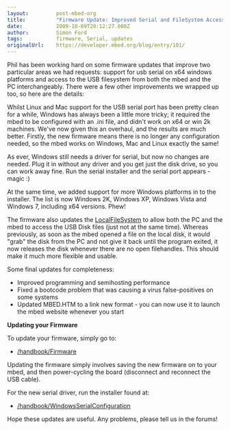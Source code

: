 ```yaml
---
layout:         post-mbed-org
title:          "Firmware Update: Improved Serial and FileSystem Access"
date:           2009-10-09T20:12:27.000Z
author:         Simon Ford
tags:           firmware, Serial, updates
originalUrl:    https://developer.mbed.org/blog/entry/101/
---
```


<p>
  Phil has been working hard on some firmware updates&nbsp;that
  improve two particular areas we had requests: support for usb
  serial on x64 windows platforms and access to the USB filesystem
  from both the mbed and the PC&nbsp;interchangeably. There were a
  few other improvements we wrapped up too, so here are the
  details:
</p>
<p>
  Whilst Linux and Mac support for the USB serial port has been
  pretty clean for a while, Windows has always been a little more
  tricky; it required the mbed to be configured with an .ini file,
  and didn't work on x64 or win 2k machines. We've now given this
  an overhaul, and the results are much better. Firstly, the new
  firmware means there is no longer any configuration needed, so
  the mbed works on Windows, Mac and Linux exactly the same!
</p>
<p>
  As ever, Windows still needs a driver for serial, but now no
  changes are needed. Plug it in without any driver and you get
  just the disk drive, so you can work away fine. Run the serial
  installer and the serial port appears - magic :)
</p>
<p>
  At the same time, we added support for more Windows platforms in
  to the installer. The list is now Windows 2K, Windows XP, Windows
  Vista and Windows 7, including x64 versions. Phew!
</p>
<p>
  The firmware also updates the <a href=
  "/handbook/LocalFileSystem">LocalFileSystem</a> to allow both the
  PC and the mbed to access the USB Disk files (just not at the
  same time). Whereas previously, as soon as the mbed opened a file
  on the local disk, it would "grab" the disk from the PC and not
  give it back until the program exited, it now releases the disk
  whenever there are no open filehandles. This should make it much
  more flexible and usable.
</p>
<p>
  Some final updates for completeness:
</p>
<ul>
  <li>Improved programming and semihosting performance
  </li>
  <li>Fixed a bootcode problem that was causing a virus
  false-positives on some systems
  </li>
  <li>Updated MBED.HTM to a link new format - you can now use it to
  launch the mbed website whenever you start
  </li>
</ul>
<p>
  <span style="font-weight: bold;">Updating your Firmware</span>
</p>
<p>
  To update your firmware, simply go to:
</p>
<ul>
  <li>
    <a href="/handbook/Firmware">/handbook/Firmware</a>
  </li>
</ul>
<p>
  Updating the firmware simply involves saving the new firmware on
  to your mbed, and then power-cycling the board (disconnect and
  reconnect the USB cable).
</p>
<p>
  For the new serial driver, run the installer found at:
</p>
<ul>
  <li>
    <a href=
    "/handbook/WindowsSerialConfiguration">/handbook/WindowsSerialConfiguration</a>
  </li>
</ul>
<p>
  Hope these updates are useful. Any problems, please tell us in
  the forums!
</p>

